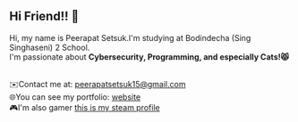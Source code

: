 ## Hi Friend!! 👋

Hi, my name is Peerapat Setsuk.I'm studying at Bodindecha (Sing Singhaseni) 2 School.<br>
I'm passionate about **Cybersecurity, Programming, and especially Cats!😾**<br><br>

✉️Contact me at: peerapatsetsuk15@gmail.com<br>
🌐You can see my portfolio: [website](https://portfolio-drab-beta-14.vercel.app/)<br>
🎮I'm also gamer [this is my steam profile](https://steamcommunity.com/profiles/76561198372687206/)<br>
 
<!--a
**SCIERke/SCIERke** is a ✨ _special_ ✨ repository because its `README.md` (this file) appears on your GitHub profile.

Here are some ideas to get you started:

- 🔭 I’m currently working on ...
- 🌱 I’m currently learning ...
- 👯 I’m looking to collaborate on ...
- 🤔 I’m looking for help with ...
- 💬 Ask me about ...
- 📫 How to reach me: ...
- 😄 Pronouns: ...
- ⚡ Fun fact: ...
-->
